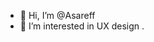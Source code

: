 - 👋 Hi, I’m @Asareff
- 👀 I’m interested in UX design
.

<!---
Asareff/Asareff is a ✨ special ✨ repository because its `README.md` (this file) appears on your GitHub profile.
You can click the Preview link to take a look at your changes.
--->
